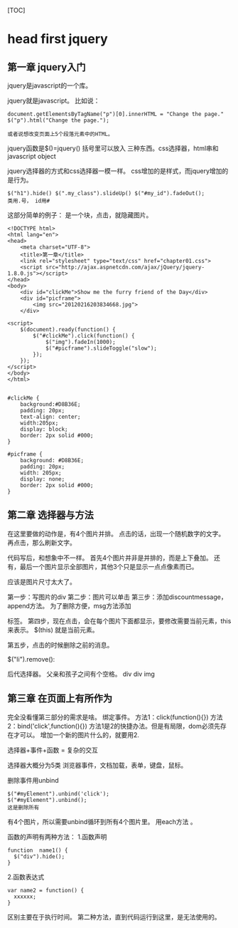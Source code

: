 
[TOC]

# head first jquery

## 第一章 jquery入门

jquery是javascript的一个库。

jquery就是javascript。
比如说：

```apple js
document.getElementsByTagName("p")[0].innerHTML = "Change the page."
$("p").html("Change the page.");

或者说想改变页面上5个段落元素中的HTML。
```

jquery函数是$()=jquery()
括号里可以放入 三种东西。css选择器，html串和javascript object

jquery选择器的方式和css选择器一模一样。
css增加的是样式，而jquery增加的是行为。

```apple js
$("h1").hide() $(".my_class").slideUp() $("#my_id").fadeOut();
类用.号， id用#
```

这部分简单的例子：
是一个块，点击，就隐藏图片。

```apple js
<!DOCTYPE html>
<html lang="en">
<head>
    <meta charset="UTF-8">
    <title>第一章</title>
    <link rel="stylesheet" type="text/css" href="chapter01.css">
    <script src="http://ajax.aspnetcdn.com/ajax/jQuery/jquery-1.8.0.js"></script>
</head>
<body>
    <div id="clickMe">Show me the furry friend of the Day</div>
    <div id="picframe">
        <img src="20120216203834668.jpg">
    </div>

<script>
    $(document).ready(function() {
        $("#clickMe").click(function() {
            $("img").fadeIn(1000);
            $("#picframe").slideToggle("slow");
        });
    });
</script>
</body>
</html>


#clickMe {
    background:#D8B36E;
    padding: 20px;
    text-align: center;
    width:205px;
    display: block;
    border: 2px solid #000;
}

#picframe {
    background: #D8B36E;
    padding: 20px;
    width: 205px;
    display: none;
    border: 2px solid #000;
}
```

## 第二章 选择器与方法

在这里要做的动作是，有4个图片并排。
点击的话，出现一个随机数字的文字。
再点击，那么刷新文字。

代码写后，和想象中不一样。
首先4个图片并非是并排的，而是上下叠加。
还有，最后一个图片显示全部图片，其他3个只是显示一点点像素而已。

应该是图片尺寸太大了。

第一步：写图片的div
第二步：图片可以单击
第三步：添加discountmessage，append方法。
为了删除方便，msg方法添加<p>标签。
第四步，现在点击，会在每个图片下面都显示，要修改需要当前元素，this来表示。
$(this) 就是当前元素。

第五步，点击的时候删除之前的消息。

$("li").remove():

后代选择器。
父亲和孩子之间有个空格。
div div img 

## 第三章 在页面上有所作为

完全没看懂第三部分的需求是啥。
绑定事件。
方法1：click(function(){})
方法2：bind('click',function(){})
方法1是2的快捷办法。但是有局限，dom必须先存在才可以。
增加一个新的图片什么的，就要用2.


选择器+事件+函数 = 复杂的交互

选择器大概分为5类
浏览器事件，文档加载，表单，键盘，鼠标。

删除事件用unbind

```apple js
$("#myElement").unbind('click');
$("#myElement").unbind();
这是删除所有
```

有4个图片，所以需要unbind循环到所有4个图片里。
用each方法 。

函数的声明有两种方法：
1.函数声明

```apple js
function  name1() {
  $("div").hide();
}
```

2.函数表达式

```apple js
var name2 = function() {
  xxxxxx;
}
```

区别主要在于执行时间。
第二种方法，直到代码运行到这里，是无法使用的。

